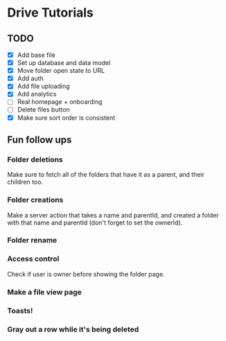 # Drive Tutorials

## TODO

- [x] Add base file
- [x] Set up database and data model
- [x] Move folder open state to URL
- [x] Add auth
- [x] Add file uploading
- [x] Add analytics
- [ ] Real homepage + onboarding
- [ ] Delete files button
- [x] Make sure sort order is consistent

## Fun follow ups

### Folder deletions

Make sure to fetch all of the folders that have it as a parent, and their children too.

### Folder creations

Make a server action that takes a name and parentId, and created a folder with that name and parentId (don't forget to set the ownerId).

### Folder rename

### Access control

Check if user is owner before showing the folder page.

### Make a file view page

### Toasts!

### Gray out a row while it's being deleted
